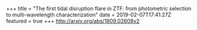 +++
title = "The first tidal disruption flare in ZTF: from photometric selection to   multi-wavelength characterization"
date = 2019-02-07T17:41:27Z
featured = true
+++
http://arxiv.org/abs/1809.02608v2